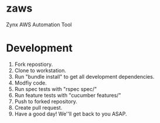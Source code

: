 # zaws

Zynx AWS Automation Tool

# Development

1. Fork repostiory.
2. Clone to workstation.
3. Run "bundle install" to get all development dependencies.
4. Modfiy code.
5. Run spec tests with "rspec spec/"
6. Run feature tests with "cucumber features/"
7. Push to forked repository.
8. Create pull request.
9. Have a good day! We''ll get back to you ASAP.

